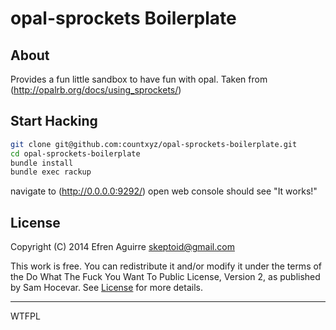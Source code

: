 # opal-sprockets Boilerplate

## About

Provides a fun little sandbox to have fun with opal. Taken from
(http://opalrb.org/docs/using_sprockets/)

## Start Hacking

```bash
git clone git@github.com:countxyz/opal-sprockets-boilerplate.git
cd opal-sprockets-boilerplate
bundle install
bundle exec rackup
```

navigate to (http://0.0.0.0:9292/)
open web console
should see "It works!"

## License

Copyright (C) 2014 Efren Aguirre <skeptoid@gmail.com>

This work is free. You can redistribute it and/or modify it under the
terms of the Do What The Fuck You Want To Public License, Version 2,
as published by Sam Hocevar. See 
[License](https://github.com/countxyz/opal-sprockets-boilerplate/blob/master/LICENSE.txt)
for more details.

<hr>

<a href="http://www.wtfpl.net/"><img
       src="http://www.wtfpl.net/wp-content/uploads/2012/12/wtfpl-badge-4.png"
       width="80" height="15" alt="WTFPL" /></a>
